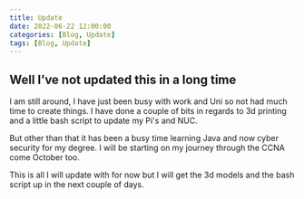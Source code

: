 ```yaml
---
title: Update
date: 2022-06-22 12:00:00
categories: [Blog, Update]
tags: [Blog, Update]
---
```


## Well I’ve not updated this in a long time

I am still around, I have just been busy with work and Uni so not had much time to create things. I have done a couple of bits in regards to 3d printing and a little bash script to update my Pi's and NUC.

But other than that it has been a busy time learning Java and now cyber security for my degree. I will be starting on my journey through the CCNA come October too.

This is all I will update with for now but I will get the 3d models and the bash script up in the next couple of days.
